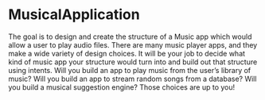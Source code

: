 # MusicalApplication

The goal is to design and create the structure of a Music app which would allow a user to play audio files.
There are many music player apps, and they make a wide variety of design choices. 
It will be your job to decide what kind of music app your structure would turn into and build out that structure using intents. 
Will you build an app to play music from the user’s library of music? 
Will you build an app to stream random songs from a database? 
Will you build a musical suggestion engine? 
Those choices are up to you! 
